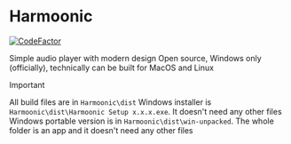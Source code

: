 # Harmoonic

[![CodeFactor](https://www.codefactor.io/repository/github/immorrtalz/harmoonic/badge)](https://www.codefactor.io/repository/github/immorrtalz/harmoonic)

Simple audio player with modern design
Open source, Windows only (officially), technically can be built for MacOS and Linux

> [!IMPORTANT]
> All build files are in `Harmoonic\dist`
> Windows installer is `Harmoonic\dist\Harmoonic Setup x.x.x.exe`. It doesn't need any other files
> Windows portable version is in `Harmoonic\dist\win-unpacked`. The whole folder is an app and it doesn't need any other files